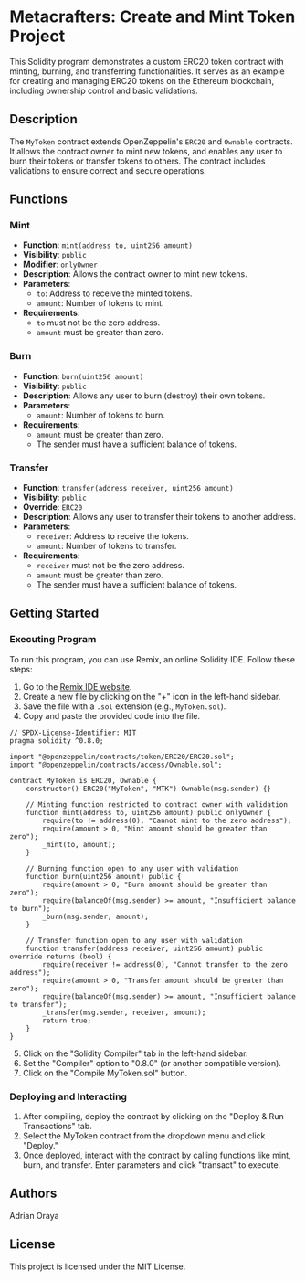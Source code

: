 # Metacrafters: Create and Mint Token Project

This Solidity program demonstrates a custom ERC20 token contract with minting, burning, and transferring functionalities. It serves as an example for creating and managing ERC20 tokens on the Ethereum blockchain, including ownership control and basic validations.

## Description

The `MyToken` contract extends OpenZeppelin's `ERC20` and `Ownable` contracts. It allows the contract owner to mint new tokens, and enables any user to burn their tokens or transfer tokens to others. The contract includes validations to ensure correct and secure operations.

## Functions

### Mint

- **Function**: `mint(address to, uint256 amount)`
- **Visibility**: `public`
- **Modifier**: `onlyOwner`
- **Description**: Allows the contract owner to mint new tokens.
- **Parameters**:
  - `to`: Address to receive the minted tokens.
  - `amount`: Number of tokens to mint.
- **Requirements**:
  - `to` must not be the zero address.
  - `amount` must be greater than zero.

### Burn

- **Function**: `burn(uint256 amount)`
- **Visibility**: `public`
- **Description**: Allows any user to burn (destroy) their own tokens.
- **Parameters**:
  - `amount`: Number of tokens to burn.
- **Requirements**:
  - `amount` must be greater than zero.
  - The sender must have a sufficient balance of tokens.

### Transfer

- **Function**: `transfer(address receiver, uint256 amount)`
- **Visibility**: `public`
- **Override**: `ERC20`
- **Description**: Allows any user to transfer their tokens to another address.
- **Parameters**:
  - `receiver`: Address to receive the tokens.
  - `amount`: Number of tokens to transfer.
- **Requirements**:
  - `receiver` must not be the zero address.
  - `amount` must be greater than zero.
  - The sender must have a sufficient balance of tokens.

## Getting Started

### Executing Program

To run this program, you can use Remix, an online Solidity IDE. Follow these steps:

1. Go to the [Remix IDE website](https://remix.ethereum.org).
2. Create a new file by clicking on the "+" icon in the left-hand sidebar.
3. Save the file with a `.sol` extension (e.g., `MyToken.sol`).
4. Copy and paste the provided code into the file.

```solidity
// SPDX-License-Identifier: MIT
pragma solidity ^0.8.0;

import "@openzeppelin/contracts/token/ERC20/ERC20.sol";
import "@openzeppelin/contracts/access/Ownable.sol";

contract MyToken is ERC20, Ownable {
    constructor() ERC20("MyToken", "MTK") Ownable(msg.sender) {}

    // Minting function restricted to contract owner with validation
    function mint(address to, uint256 amount) public onlyOwner {
        require(to != address(0), "Cannot mint to the zero address");
        require(amount > 0, "Mint amount should be greater than zero");
        _mint(to, amount);
    }

    // Burning function open to any user with validation
    function burn(uint256 amount) public {
        require(amount > 0, "Burn amount should be greater than zero");
        require(balanceOf(msg.sender) >= amount, "Insufficient balance to burn");
        _burn(msg.sender, amount);
    }

    // Transfer function open to any user with validation
    function transfer(address receiver, uint256 amount) public override returns (bool) {
        require(receiver != address(0), "Cannot transfer to the zero address");
        require(amount > 0, "Transfer amount should be greater than zero");
        require(balanceOf(msg.sender) >= amount, "Insufficient balance to transfer");
        _transfer(msg.sender, receiver, amount);
        return true;
    }
}
```

5. Click on the "Solidity Compiler" tab in the left-hand sidebar.
6. Set the "Compiler" option to "0.8.0" (or another compatible version).
7. Click on the "Compile MyToken.sol" button.

### Deploying and Interacting

1. After compiling, deploy the contract by clicking on the "Deploy & Run Transactions" tab.
2. Select the MyToken contract from the dropdown menu and click "Deploy."
3. Once deployed, interact with the contract by calling functions like mint, burn, and transfer. Enter parameters and click "transact" to execute.

## Authors

Adrian Oraya

## License

This project is licensed under the MIT License.
